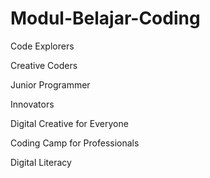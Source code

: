 # Modul-Belajar-Coding

Code Explorers

Creative Coders

Junior Programmer

Innovators

Digital Creative for Everyone

Coding Camp for Professionals

Digital Literacy
